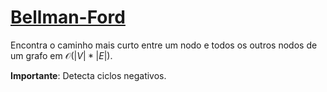 # [Bellman-Ford](bellman_ford.cpp)

Encontra o caminho mais curto entre um nodo e todos os outros nodos de um grafo em $\mathcal{O}(|V| * |E|)$.

**Importante**: Detecta ciclos negativos.
